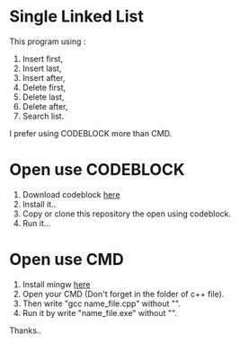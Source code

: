 # Single Linked List
This program using : 
1. Insert first, 
2. Insert last, 
3. Insert after, 
4. Delete first, 
5. Delete last, 
6. Delete after, 
7. Search list.

I prefer using CODEBLOCK more than CMD.

# Open use CODEBLOCK 

1. Download codeblock [here](https://sourceforge.net/projects/codeblocks/files/Binaries/17.12/Windows/codeblocks-17.12mingw-setup.exe/download)
2. Install it..
3. Copy or clone this repository the open using codeblock.
4. Run it...

# Open use CMD

1. Install mingw [here](https://sourceforge.net/projects/mingw-w64/)
2. Open your CMD (Don't forget in the folder of c++ file).
3. Then write "gcc name_file.cpp" without "".
4. Run it by write "name_file.exe" without "".

Thanks..